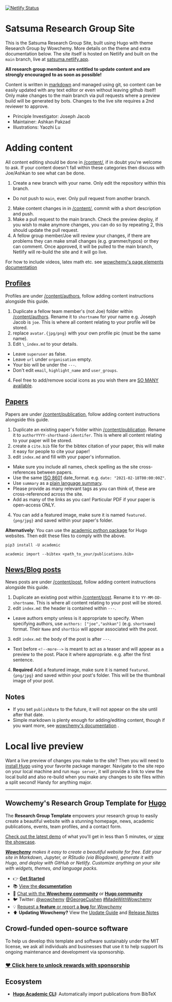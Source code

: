 [![Netlify Status](https://api.netlify.com/api/v1/badges/76963489-0a23-4cd5-b203-0ce329e02437/deploy-status)](https://app.netlify.com/sites/satsuma/deploys)

# Satsuma Research Group Site
This is the Satsuma Research Group Site, built using Hugo with theme Research Group by Wowchemy. More details on the theme and extra documentation below. The site itself is hosted on Netlify and built on the ```main``` branch, live at [satsuma.netlify.app](https://satsuma.netlify.app/).

**All research group members are entitled to update content and are strongly encouraged to as soon as possible!**

Content is written in [markdown](https://guides.github.com/features/mastering-markdown/) and managed using git, so content can be easily updated with any text editor or even without leaving github itself! Only make changes to the main branch via pull requests where a preview build will be generated by bots. Changes to the live site requires a 2nd reviewer to approve.

- Principle Investigator: Joseph Jacob
- Maintainer: Ashkan Pakzad
- Illustrations: Yaozhi Lu

# Adding content
All content editing should be done in [/content/](/content), if in doubt you're welcome to ask. If your content doesn't fall within these categories then discuss with Joe/Ashkan to see what can be done.

1. Create a new branch with your name. Only edit the repository within this branch.
  * Do not push to `main`, ever. Only pull request from another branch.
2. Make content changes in in [/content/](/content), commit with a short description and push.
3. Make a pull request to the main branch. Check the preview deploy, if you wish to make anymore changes, you can do so by repeating 2, this should update the pull request.
4. A fellow group member/Joe will review your changes, if there are problems they can make small changes (e.g. grammer/typos) or they can comment. Once approved, it will be pulled to the main branch, Netlify will re-build the site and it will go live.

For how to include videos, latex math etc. see [wowchemy's page elements documentation](https://wowchemy.com/docs/content/)


## [Profiles](https://satsuma.netlify.app/people/)
Profiles are under [/content/authors](/content/authors), follow adding content instructions alongside this guide.

1. Duplicate a fellow team member's (not Joe) folder within [/content/authors](/content/authors). Rename it to `shortname` for your name e.g. Joseph Jacob is `joe`. This is where all content relating to your profile will be stored.
2. replace `avatar.{jpg/png}` with your own profile pic (must be the same name).
3. Edit `\_index.md` to your details.
  * Leave `superuser` as false.
  * Leave `url` under `organisation` empty.
  * Your bio will be under the `---`.
  * Don't edit `email`, `highlight_name` and `user_groups`.
4. Feel free to add/remove social icons as you wish there are [SO MANY available](https://sourcethemes.com/academic/docs/page-builder/#icons).

## [Papers](https://satsuma.netlify.app/publication/)
Papers are under [/content/publication](/content/publication), follow adding content instructions alongside this guide.

1. Duplicate an existing paper's folder within [/content/publication](/content/publication). Rename it to ```authorYYYY-shorthand-identifer```. This is where all content relating to your paper will be stored.
2. create a `cite.bib` file for the bibtex citation of your paper, this will make it easy for people to cite your paper!
3. edit `index.md` and fill with your paper's information.
  * Make sure you include all names, check spelling as the site cross-references between papers.
  * Use the same [ISO 8601](https://en.wikipedia.org/wiki/ISO_8601) date_format. e.g. `date: "2021-02-18T00:00:00Z"`.
  * Use `summary` as a [plain language summary](https://authorservices.taylorandfrancis.com/publishing-your-research/writing-your-paper/how-to-write-a-plain-language-summary/).
  * Please provide as many relevant tags as you can think of, these are cross-referenced across the site.
  * Add as many of the links as you can! Particular PDF if your paper is open-access ONLY.
4. You can add a featured image, make sure it is named `featured.{png/jpg}` and saved within your paper's folder.

**Alternatively**:  You can use the [academic python package](https://pypi.org/project/academic/) for Hugo websites. Then edit these files to comply with the above.

`pip3 install -U academic`

`academic import --bibtex <path_to_your/publications.bib>`

## [News/Blog posts](https://satsuma.netlify.app/post/)
News posts are under [/content/post](/content/post), follow adding content instructions alongside this guide.

1. Duplicate an existing post within [/content/post](/content/post). Rename it to  `YY-MM-DD-shortname`.  This is where all content relating to your post will be stored.
2. edit `index.md`: the header is contained within `---`.
  * Leave authors empty unless is it appropriate to specify. When specifying authors, use `authors: ["joe","ashkan"]` (e.g. `shortname`) format. Their `Name` and `shortbio` will appear associated with the post.
3. edit `index.md`: the body of the post is after `---`.
  * Text before `<!--more-->` is meant to act as a teaser and will appear as a preview to the post. Place it where appropriate. e.g. after the first sentence.
4. **Required** Add a featured image, make sure it is named `featured.{png/jpg}` and saved within your post's folder. This will be the thumbnail image of your post.

## Notes
* If you set `publishDate` to the future, it will not appear on the site until after that date.
* Simple markdown is plenty enough for adding/editing content, though if you want more, see [wowchemy's documentation](https://wowchemy.com/docs/) .


# Local live preview
Want a live preview of changes you make to the site? Then you will need to [install Hugo](https://gohugo.io/getting-started/installing/) using your favorite package manager. Navigate to the site repo on your local machine and run `Hugo server`, it will provide a link to view the local build and also re-build when you make any changes to site files within a split second! Handy for anything major.

---
## Wowchemy's Research Group Template for [Hugo](https://github.com/gohugoio/hugo)

The **Research Group Template** empowers your research group to easily create a beautiful website with a stunning homepage, news, academic publications, events, team profiles, and a contact form.

[Check out the latest demo](https://research-group.netlify.app/) of what you'll get in less than 5 minutes, or [view the showcase](https://wowchemy.com/user-stories/).

_[**Wowchemy**](https://wowchemy.com) makes it easy to create a beautiful website for free. Edit your site in Markdown, Jupyter, or RStudio (via Blogdown), generate it with Hugo, and deploy with GitHub or Netlify. Customize anything on your site with widgets, themes, and language packs._

- 👉 [**Get Started**](https://wowchemy.com/templates/)
- 📚 [View the **documentation**](https://wowchemy.com/docs/)
- 💬 [Chat with the **Wowchemy community**](https://discord.gg/z8wNYzb) or [**Hugo community**](https://discourse.gohugo.io)
- 🐦 Twitter: [@wowchemy](https://twitter.com/wowchemy) [@GeorgeCushen](https://twitter.com/GeorgeCushen) [#MadeWithWowchemy](https://twitter.com/search?q=(%23MadeWithWowchemy%20OR%20%23MadeWithAcademic)&src=typed_query)
- 💡 [Request a **feature** or report a **bug** for _Wowchemy_](https://github.com/wowchemy/wowchemy-hugo-modules/issues)
- ⬆️ **Updating Wowchemy?** View the [Update Guide](https://wowchemy.com/docs/update/) and [Release Notes](https://github.com/wowchemy/wowchemy-hugo-modules/releases)

## Crowd-funded open-source software

To help us develop this template and software sustainably under the MIT license, we ask all individuals and businesses that use it to help support its ongoing maintenance and development via sponsorship.

### [❤️ Click here to unlock rewards with sponsorship](https://wowchemy.com/sponsor/)

## Ecosystem

* **[Hugo Academic CLI](https://github.com/wowchemy/hugo-academic-cli/):** Automatically import publications from BibTeX
